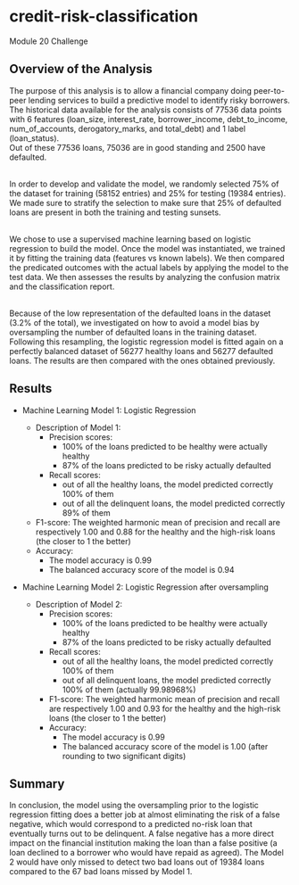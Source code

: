 # credit-risk-classification
Module 20 Challenge


## Overview of the Analysis

The purpose of this analysis is to allow a financial company doing peer-to-peer lending services to build a predictive model to identify risky borrowers. The historical data available for the analysis consists of 77536 data points with 6 features (loan_size, interest_rate, borrower_income, debt_to_income, num_of_accounts, derogatory_marks, and total_debt) and 1 label (loan_status). <br>
Out of these 77536 loans, 75036 are in good standing and 2500 have defaulted.<br><br>

In order to develop and validate the model, we randomly selected 75% of the dataset for training (58152 entries) and 25% for testing (19384 entries). We made sure to stratify the selection to make sure that 25% of defaulted loans are present in both the training and testing sunsets.<br><br>

We chose to use a supervised machine learning based on logistic regression to build the model. Once the model was instantiated, we trained it by fitting the training data (features vs known labels). We then compared the predicated outcomes with the actual labels by applying the model to the test data. We then assesses the results by analyzing the confusion matrix and the classification report.<br><br>

Because of the low representation of the defaulted loans in the dataset (3.2% of the total), we investigated on how to avoid a model bias by oversampling the number of defaulted loans in the training dataset. Following this resampling, the logistic regression model is fitted again on a perfectly balanced dataset of 56277 healthy loans and 56277 defaulted loans. The results are then compared with the ones obtained previously.


## Results

* Machine Learning Model 1: Logistic Regression
  * Description of Model 1:
    * Precision scores: 
      * 100% of the loans predicted to be healthy were actually healthy
      * 87% of the loans predicted to be risky actually defaulted
    * Recall scores:
      * out of all the healthy loans, the model predicted correctly 100% of them
      * out of all the delinquent loans, the model predicted correctly 89% of them
  * F1-score: The weighted harmonic mean of precision and recall are respectively  1.00 and 0.88 for the healthy and the high-risk loans (the closer to 1 the better)
  * Accuracy:
    * The model accuracy is 0.99
    * The balanced accuracy score of the model is 0.94




* Machine Learning Model 2: Logistic Regression after oversampling
  * Description of Model 2:
    * Precision scores: 
      * 100% of the loans predicted to be healthy were actually healthy
      * 87% of the loans predicted to be risky actually defaulted
    * Recall scores:
      * out of all the healthy loans, the model predicted correctly 100% of them
      * out of all delinquent loans, the model predicted correctly 100% of them (actually 99.98968%)
    * F1-score: The weighted harmonic mean of precision and recall are respectively  1.00 and 0.93 for the healthy and the high-risk loans (the closer to 1 the better)
    * Accuracy:
      * The model accuracy is 0.99
      * The balanced accuracy score of the model is 1.00 (after rounding to two significant digits)

## Summary

In conclusion, the model using the oversampling prior to the logistic regression fitting does a better job at almost eliminating the risk of a false negative, which would correspond to a predicted no-risk loan that eventually turns out to be delinquent. A false negative has a more direct impact on the financial institution making the loan than a false positive (a loan declined to a borrower who would have repaid as agreed). The Model 2 would have only missed to detect two bad loans out of 19384 loans compared to the 67 bad loans missed by Model 1.
